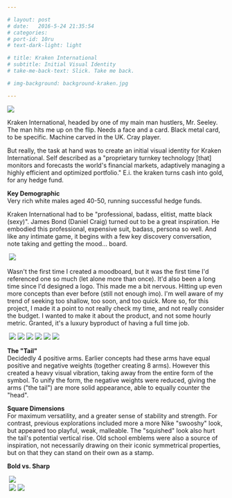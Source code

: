 ```yaml
---

# layout: post
# date:   2016-5-24 21:35:54
# categories:
# port-id: 10ru
# text-dark-light: light

# title: Kraken International
# subtitle: Initial Visual Identity
# take-me-back-text: Slick. Take me back.

# img-background: background-kraken.jpg

---
```


<div class="image-container-center">
  <img class="w2" src="./img/work/kraken/kraken-black-on-white.jpg"/>
</div>

Kraken International, headed by one of my main man hustlers, Mr. Seeley. The man hits me up on the flip. Needs a face and a card. Black metal card, to be specific. Machine carved in the UK. Cray player.

But really, the task at hand was to create an initial visual identity for Kraken International. Self described as a "proprietary turnkey technology [that] monitors and forecasts the world's financial markets, adaptively managing a highly efficient and optimized portfolio." E.i. the kraken turns cash into gold, for any hedge fund.

<b>Key Demographic</b><br>
Very rich white males aged 40-50, running successful hedge funds.

Kraken International had to be "professional, badass, elitist, matte black (sexy)". James Bond (Daniel Craig) turned out to be a great inspiration. He embodied this professional, expensive suit, badass, persona so well. And like any intimate game, it begins with a few key discovery conversation, note taking and getting the mood... board.

<div class="image-container">
  <img class="clear" src=""/>
  <img class="w4" src="./img/work/kraken/kraken-moodboard.jpg"/>
</div>

Wasn't the first time I created a moodboard, but it was the first time I'd referenced one so much (let alone more than once). It'd also been a long time since I'd designed a logo. This made me a bit nervous. Hitting up even more concepts than ever before (still not enough imo). I'm well aware of my trend of seeking too shallow, too soon, and too quick. More so, for this project, I made it a point to not really check my time, and not really consider the budget. I wanted to make it about the product, and not some hourly metric. Granted, it's a luxury byproduct of having a full time job.

<div class="image-container">
  <img class="clear" src=""/>
  <img class="w2" src="./img/work/kraken/kraken-sketch-5.jpg"/>
  <img class="w2" src="./img/work/kraken/kraken-sketch-1.jpg"/>
  <img class="w2" src="./img/work/kraken/kraken-sketch-4.jpg"/>
  <img class="w2" src="./img/work/kraken/kraken-sketch-2.jpg"/>
  <img class="w2" src="./img/work/kraken/kraken-sketch-3.jpg"/>
  <img class="w2" src="./img/work/kraken/kraken-sketch-6.jpg"/>
</div>

<b>The "Tail"</b><br>
Decidedly 4 positive arms. Earlier concepts had these arms have equal positive and negative weights (together creating 8 arms). However this created a heavy visual vibration, taking away from the entire form of the symbol. To unify the form, the negative weights were reduced, giving the arms ("the tail") are more solid appearance, able to equally counter the "head".

<b>Square Dimensions</b><br>
For maximum versatility, and a greater sense of stability and strength. For contrast, previous explorations included more a more Nike "swooshy" look, but appeared too playful, weak, malleable. The "squished" look also hurt the tail's potential vertical rise. Old school emblems were also a source of inspiration, not necessarily drawing on their iconic symmetrical properties, but on that they can stand on their own as a stamp.

<b>Bold vs. Sharp</b><br>


<div class="image-container centre">
  <img class="clear" src=""/>
  <!-- <img class="w2" src="./img/work/kraken/kraken-process-1.png"/> -->
  <img class="w4" src="./img/work/kraken/kraken-process-2.png"/>
</div>

<div class="image-container">
  <img class="clear" src=""/>
  <!-- <img class="w2" src="./img/work/kraken/kraken-black-on-white.jpg"/> -->
  <img class="w2" src="./img/work/kraken/kraken-business-card-2.jpg"/>
  <img class="w2" src="./img/work/kraken/kraken-business-card.jpg"/>
</div>

